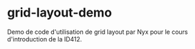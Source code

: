 # grid-layout-demo
Demo de code d'utilisation de grid layout par Nyx pour le cours d'introduction de la ID412.

